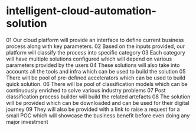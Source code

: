 # intelligent-cloud-automation-solution

01
Our cloud platform will provide an interface to define current business process along with key parameters.
02
Based on the inputs provided, our platform will classify the process into specific category
03
Each category will have multiple solutions configured which will depend on various parameters provided by the users
04
These solutions will also take into accounts all the tools and infra which can be used to build the solution
05
There will be pool of pre-defined accelerators which can be used to build quick solution.
06
There will be pool of classification models which can be continuously enriched to solve various industry problems
07
Post classification process builder will build the related artefacts
08
The solution will be provided which can be downloaded and can be used for their digital journey
09
They will also be provided with a link to raise a request for a small POC which will showcase the business benefit before even doing any major investment 









